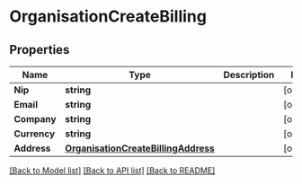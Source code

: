 # OrganisationCreateBilling

## Properties
Name | Type | Description | Notes
------------ | ------------- | ------------- | -------------
**Nip** | **string** |  | [optional] 
**Email** | **string** |  | [optional] 
**Company** | **string** |  | [optional] 
**Currency** | **string** |  | [optional] 
**Address** | [**OrganisationCreateBillingAddress**](organisationCreate_billing_address.md) |  | [optional] 

[[Back to Model list]](../README.md#documentation-for-models) [[Back to API list]](../README.md#documentation-for-api-endpoints) [[Back to README]](../README.md)


